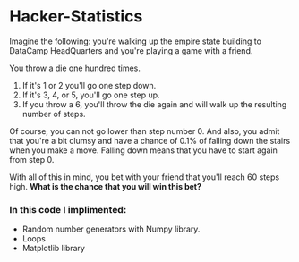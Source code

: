 # Hacker-Statistics

Imagine the following: you're walking up the empire state building to DataCamp HeadQuarters and you're playing a game with a friend.

You throw a die one hundred times.

1. If it's 1 or 2 you'll go one step down.
2. If it's 3, 4, or 5, you'll go one step up.
3. If you throw a 6, you'll throw the die again and will walk up the resulting number of steps.

Of course, you can not go lower than step number 0. And also, you admit that you're a bit clumsy and have a chance of 0.1% of falling down the stairs when you make a move. Falling down means that you have to start again from step 0.

With all of this in mind, you bet with your friend that you'll reach 60 steps high.
**What is the chance that you will win this bet?**

### In this code I implimented:

- Random number generators with Numpy library.
- Loops
- Matplotlib library
